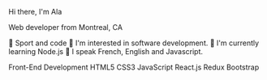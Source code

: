 Hi there, I'm Ala 

Web developer from Montreal, CA


💞️ Sport and code 
👀 I'm interested in software development.
🌱 I'm currently learning Node.js
💬 I speak French, English and Javascript.


Front-End Development
HTML5 CSS3 JavaScript React.js Redux Bootstrap 
